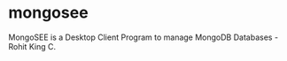 mongosee
========

MongoSEE is a Desktop Client Program to manage MongoDB Databases - Rohit King C.
